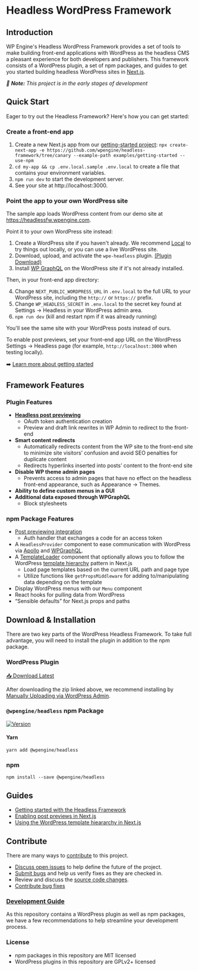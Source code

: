 # Headless WordPress Framework

## Introduction

WP Engine's Headless WordPress Framework provides a set of tools to make building front-end applications with WordPress as the headless CMS a pleasant experience for both developers and publishers. This framework consists of a WordPress plugin, a set of npm packages, and guides to get you started building headless WordPress sites in [Next.js](https://nextjs.org/).

_🚧 **Note:** This project is in the early stages of development_

## Quick Start

Eager to try out the Headless Framework? Here's how you can get started:

### Create a front-end app

1. Create a new Next.js app from our [getting-started project](https://github.com/wpengine/headless-framework/tree/canary/examples/getting-started): `npx create-next-app -e https://github.com/wpengine/headless-framework/tree/canary --example-path examples/getting-started --use-npm`
2. `cd my-app && cp .env.local.sample .env.local` to create a file that contains your environment variables.
3. `npm run dev` to start the development server.
4. See your site at http://localhost:3000.

### Point the app to your own WordPress site

The sample app loads WordPress content from our demo site at https://headlessfw.wpengine.com.

Point it to your own WordPress site instead:

1. Create a WordPress site if you haven't already. We recommend [Local](https://localwp.com/) to try things out locally, or you can use a live WordPress site.
2. Download, upload, and activate the `wpe-headless` plugin. [(Plugin Download)](https://wp-product-info.wpesvc.net/v1/plugins/wpe-headless?download)
3. Install [WP GraphQL](https://wordpress.org/plugins/wp-graphql/) on the WordPress site if it's not already installed.

Then, in your front-end app directory:

4. Change `NEXT_PUBLIC_WORDPRESS_URL` in `.env.local` to the full URL to your WordPress site, including the `http://` or `https://` prefix.
5. Change `WP_HEADLESS_SECRET` in `.env.local` to the secret key found at Settings → Headless in your WordPress admin area.
6. `npm run dev` (kill and restart npm if it was already running)

You'll see the same site with your WordPress posts instead of ours.

To enable post previews, set your front-end app URL on the WordPress Settings → Headless page (for example, `http://localhost:3000` when testing locally).

➡️ [Learn more about getting started](/docs/getting-started/)

## Framework Features

### Plugin Features

* **[Headless post previewing](/docs/previews/README.md)**
  * OAuth token authentication creation
  * Preview and draft link rewrites in WP Admin to redirect to the front-end
* **Smart content redirects**
  * Automatically redirects content from the WP site to the front-end site to minimize site visitors’ confusion and avoid SEO penalties for duplicate content
  * Redirects hyperlinks inserted into posts’ content to the front-end site
* **Disable WP theme admin pages**
  * Prevents access to admin pages that have no effect on the headless front-end appearance, such as Appearance → Themes.
* **Ability to define custom menus in a GUI**
* **Additional data exposed through WPGraphQL**
  * Block stylesheets

### npm Package Features

- [Post previewing integration](/docs/previews/README.md)
  - Auth handler that exchanges a code for an access token
- A `HeadlessProvider` component to ease communication with WordPress via [Apollo](https://www.apollographql.com/) and [WPGraphQL](https://www.wpgraphql.com/).
- A [TemplateLoader](/docs/templating/README.md) component that optionally allows you to follow the WordPress [template hierarchy](https://developer.wordpress.org/themes/basics/template-hierarchy/) pattern in Next.js
  - Load page templates based on the current URL path and page type
  - Utilize functions like `getPropsMiddleware` for adding to/manipulating data depending on the template
- Display WordPress menus with our `Menu` component
- React hooks for pulling data from WordPress
- “Sensible defaults” for Next.js props and paths

## Download & Installation

There are two key parts of the WordPress Headless Framework. To take full advantage, you will need to install the plugin in addition to the npm package.

### WordPress Plugin

[📥 Download Latest](https://wp-product-info.wpesvc.net/v1/plugins/wpe-headless?download)

After downloading the zip linked above, we recommend installing by [Manually Uploading via WordPress Admin](https://wordpress.org/support/article/managing-plugins/#manual-upload-via-wordpress-admin).

### `@wpengine/headless` npm Package

[![Version](https://img.shields.io/npm/v/@wpengine/headless.svg)](https://npmjs.org/package/@wpengine/headless)

#### Yarn

```shell
yarn add @wpengine/headless
```

### npm

```shell
npm install --save @wpengine/headless
```

## Guides

* [Getting started with the Headless Framework](/docs/getting-started/README.md)
* [Enabling post previews in Next.js](/docs/previews/README.md)
* [Using the WordPress template hieararchy in Next.js](/docs/previews/README.md)

## Contribute

There are many ways to [contribute](/CONTRIBUTING.md) to this project.

* [Discuss open issues](/issues) to help define the future of the project.
* [Submit bugs](/issues) and help us verify fixes as they are checked in.
* Review and discuss the [source code changes](pulls).
* [Contribute bug fixes](/CONTRIBUTING.md)

### [Development Guide](/docs/DEVELOPMENT.md)

As this repository contains a WordPress plugin as well as npm packages, we have a few recommendations to help
streamline your development process.

### License

* npm packages in this repository are MIT licensed
* WordPress plugins in this repository are GPLv2+ licensed
